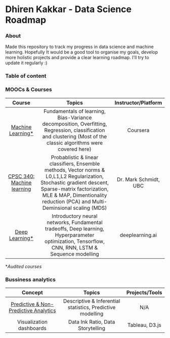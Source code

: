 # Dhiren Kakkar - Data Science Roadmap


### About

Made this repository to track my progress in data science and machine learning. Hopefully It would be a good tool to organise my goals, develop more holistic projects and provide a clear learning roadmap. I'll try to update it regularly :)

### Table of content

### MOOCs & Courses
| Course | Topics | Instructor/Platform |
| :------------: | :---: | :-----: |
| [Machine Learning*](https://www.coursera.org/learn/machine-learning) | Fundamentals of learning, Bias-Variance decomposition, Overfitting, Regression, classification and clustering (Most of the classic algorithms were covered here)| Coursera |
| [CPSC 340: Machine learning](https://www.cs.ubc.ca/~schmidtm/Courses/340-F19/) | Probablistic & linear classifiers, Ensemble methods, Vector norms & L0,L1,L2 Regularization, Stochastic gradient descent, Sparse-matrix factorization, MLE & MAP, Dimentionality reduction (PCA) and Multi-Deminsional scaling (MDS) | Dr. Mark Schmidt, UBC | 
| [Deep Learning*](https://www.coursera.org/specializations/deep-learning) | Introductory neural networks, Fundamental tradeoffs, Deep learning, Hyperparameter optimization, Tensorflow, CNN, RNN, LSTM & Sequence modelling | deeplearning.ai |

**Audited courses*


### Bussiness analytics

| Concept | Topics | Projects/Tools |
| :------------: | :---: | :-----: |
| [Predictive & Non-Predictive Analytics](https://www.forbes.com/sites/piyankajain/2012/05/01/the-power-of-non-predictive-analytics/#5cb247587909) | Descriptive & Inferential statistics, Predictive modelling | N/A |
| Visualization dashboards | Data Ink Ratio, Data Storytelling | Tableau, D3.js |

